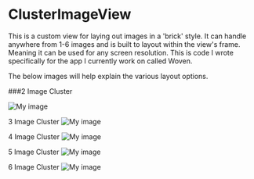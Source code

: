 ClusterImageView
============

This is a custom view for laying out images in a 'brick' style. It can handle anywhere from 1-6 images and is built to layout within the view's frame. Meaning it can be used for any screen resolution. This is code I wrote specifically for the app I currently work on called Woven.

The below images will help explain the various layout options.

###2 Image Cluster

![My image](https://raw.github.com/ehunter/github.io/gh-pages/images/cluster_2_pics.png)

3 Image Cluster
![My image](https://raw.github.com/ehunter/github.io/gh-pages/images/cluster_3_pics.png)

4 Image Cluster
![My image](https://raw.github.com/ehunter/github.io/gh-pages/images/cluster_4_pics.png)

5 Image Cluster
![My image](https://raw.github.com/ehunter/github.io/gh-pages/images/cluster_5_pics.png)

6 Image Cluster
![My image](https://raw.github.com/ehunter/github.io/gh-pages/images/cluster_6_pics.png)
